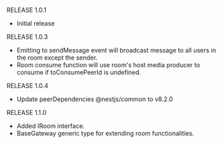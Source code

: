RELEASE 1.0.1
- Initial release

RELEASE 1.0.3
- Emitting to sendMessage event will broadcast message to all users in the room except the sender.
- Room consume function will use room's host media producer to consume if toConsumePeerId is undefined.

RELEASE 1.0.4
- Update peerDependencies @nestjs/common to v8.2.0

RELEASE 1.1.0
- Added IRoom interface.
- BaseGateway generic type for extending room functionalities.
